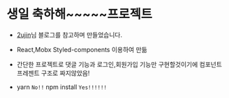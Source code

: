# 생일 축하해~~~~~프로젝트

- [2ujin](https://velog.io/@2ujin/%EC%B9%9C%EA%B5%AC%EC%83%9D%EC%9D%BC-%EA%B8%B0%EB%85%90-%EC%9B%B9%EC%82%AC%EC%9D%B4%ED%8A%B8-%EB%A7%8C%EB%93%A4%EA%B8%B0)님 블로그를 참고하며 만들었습니다.

- React,Mobx Styled-components 이용하여 만듦

- 간단한 프로젝트로 댓글 기능과 로그인,회원가입 기능만 구현할것이기에 컴포넌트 프레젠트 구조로 짜지않았음!

- yarn `No!!` npm install `Yes!!!!!!`
